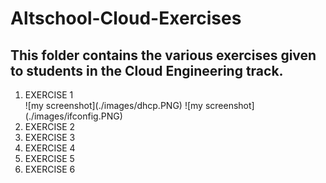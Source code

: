 # Altschool-Cloud-Exercises
## This folder contains the various exercises given to students in the Cloud Engineering track.
<ol>
<li> EXERCISE 1</li>
![my screenshot](./images/dhcp.PNG)
![my screenshot](./images/ifconfig.PNG)
<li> EXERCISE 2</li>
<li> EXERCISE 3</li>
<li> EXERCISE 4</li>
<li> EXERCISE 5</li>
<li> EXERCISE 6</li>
</ol>
